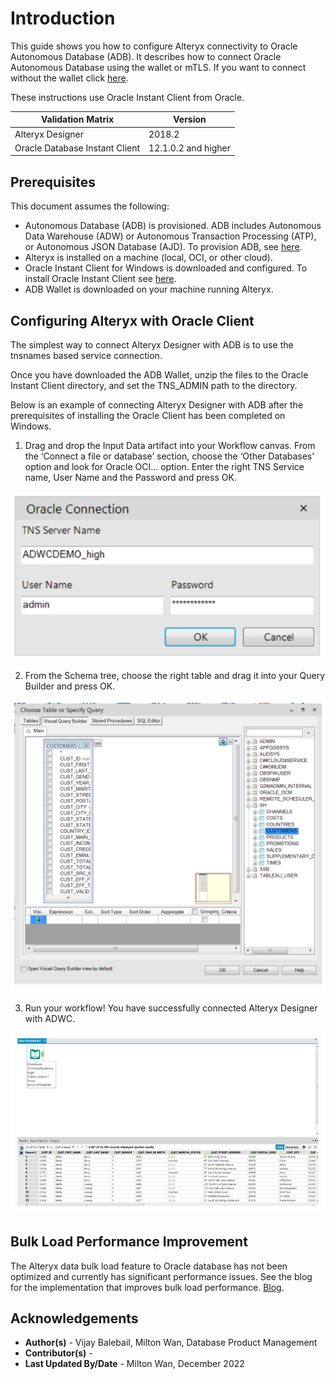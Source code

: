 # **Introduction**

This guide shows you how to configure Alteryx connectivity to Oracle Autonomous Database (ADB).  It describes how to connect Oracle Autonomous Database using the wallet or mTLS.  If you want to connect without the wallet click [here](https://oracle-samples.github.io/adb-connectors/common/tls-no-wallet/workshops/freetier/).

These instructions use Oracle Instant Client from Oracle.

| Validation Matrix              | Version             |
| ------------------------------ | ------------------- |
| Alteryx Designer               | 2018.2              |
| Oracle Database Instant Client | 12.1.0.2 and higher |

## **Prerequisites**

This document assumes the following:

- Autonomous Database (ADB) is provisioned. ADB includes Autonomous Data Warehouse (ADW) or Autonomous Transaction Processing (ATP), or Autonomous JSON Database (AJD).  To provision ADB, see [here](https://docs.oracle.com/en/cloud/paas/autonomous-database/adbsa/autonomous-provision.html#GUID-0B230036-0A05-4CA3-AF9D-97A255AE0C08).
- Alteryx is installed on a machine (local, OCI, or other cloud).   
- Oracle Instant Client for Windows is downloaded and configured.  To install Oracle Instant Client see [here](https://www.oracle.com/database/technologies/instant-client/winx64-64-downloads.html).
- ADB Wallet is downloaded on your machine running Alteryx.

## **Configuring Alteryx with Oracle Client**

The simplest way to connect Alteryx Designer with ADB is to use the tnsnames based service connection.

Once you have downloaded the ADB Wallet, unzip the files to the Oracle Instant Client directory, and set the TNS_ADMIN path to the directory.

Below is an example of connecting Alteryx Designer with ADB after the prerequisites of installing the Oracle Client has been completed on Windows.

1. Drag and drop the Input Data artifact into your Workflow canvas. From the ‘Connect a file or database’ section, choose the ‘Other Databases’ option and look for Oracle OCI… option. Enter the right TNS Service name, User Name and the Password and press OK.

  ![alteryx-sign-in](./images/alteryx-sign-in.png)



2. From the Schema tree, choose the right table and drag it into your Query Builder and press OK.

  ![schema](./images/schema.png)

3. Run your workflow! You have successfully connected Alteryx Designer with ADWC.

  ![workflow](./images/workflow.png)


## **Bulk Load Performance Improvement**

The Alteryx data bulk load feature to Oracle database has not been optimized and currently has significant performance issues.  See the blog for the implementation that improves bulk load performance.  [Blog](http://dba-blogs.blogspot.com/2023/03/etl-tool-to-bulk-load-using-autorest.html).

## **Acknowledgements**

* **Author(s)** - Vijay Balebail, Milton Wan, Database Product Management
* **Contributor(s)** -
* **Last Updated By/Date** - Milton Wan, December 2022
